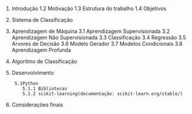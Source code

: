 1. Introdução
		1.2 Motivação
		1.3 Estrutura do trabalho
		1.4 Objetivos

2. Sistema de Classificação

3. Aprendizagem de Máquina
		3.1 Aprendizagem Supervisionada
		3.2 Aprendizagem Não Supervisionada
		3.3 Classificação
		3.4 Regressão 
		3.5 Arvores de Decisão
		3.6 Modelo Gerador
		3.7 Modelos Condicionais
		3.8 Aprendizagem Profunda

4. Algoritmo de Classificação

5. Desenvolvimento

		5.1Python
		   5.1.1 Bibliotecas
		   5.1.2 scikit-learning(documentação: scikit-learn.org/stable/)

6. Considerações finais

